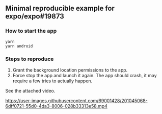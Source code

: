 ## Minimal reproducible example for expo/expo#19873

### How to start the app

```
yarn
yarn android
```

### Steps to reproduce

1. Grant the background location permissions to the app.
2. Force stop the app and launch it again. The app should crash, it may require a few tries to actually happen.

See the attached video.

https://user-images.githubusercontent.com/69001428/201045068-6dff0721-55d0-4da3-8006-028b33313e58.mp4

